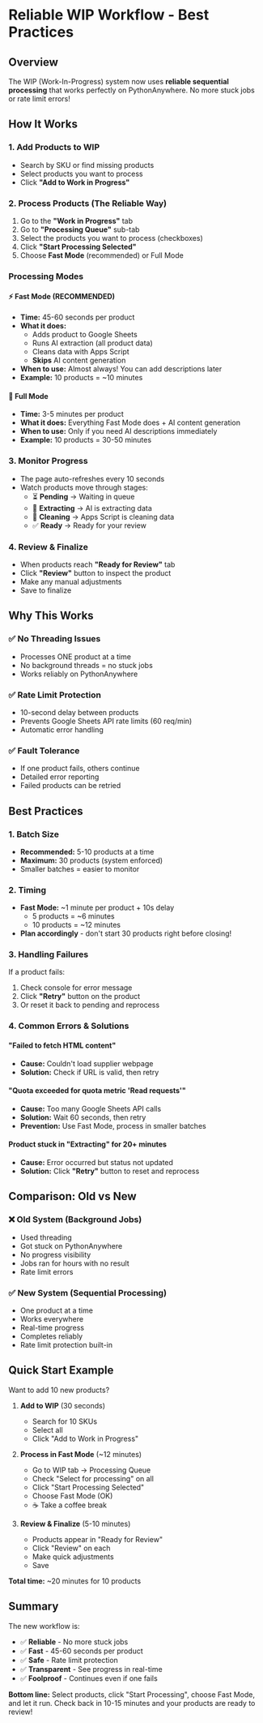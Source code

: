 # Reliable WIP Workflow - Best Practices

## Overview
The WIP (Work-In-Progress) system now uses **reliable sequential processing** that works perfectly on PythonAnywhere. No more stuck jobs or rate limit errors!

## How It Works

### 1. Add Products to WIP
- Search by SKU or find missing products
- Select products you want to process
- Click **"Add to Work in Progress"**

### 2. Process Products (The Reliable Way)
1. Go to the **"Work in Progress"** tab
2. Go to **"Processing Queue"** sub-tab
3. Select the products you want to process (checkboxes)
4. Click **"Start Processing Selected"**
5. Choose **Fast Mode** (recommended) or Full Mode

### Processing Modes

#### ⚡ Fast Mode (RECOMMENDED)
- **Time:** 45-60 seconds per product
- **What it does:**
  - Adds product to Google Sheets
  - Runs AI extraction (all product data)
  - Cleans data with Apps Script
  - **Skips** AI content generation
- **When to use:** Almost always! You can add descriptions later
- **Example:** 10 products = ~10 minutes

#### 🐌 Full Mode
- **Time:** 3-5 minutes per product
- **What it does:** Everything Fast Mode does + AI content generation
- **When to use:** Only if you need AI descriptions immediately
- **Example:** 10 products = 30-50 minutes

### 3. Monitor Progress
- The page auto-refreshes every 10 seconds
- Watch products move through stages:
  - ⏳ **Pending** → Waiting in queue
  - 🤖 **Extracting** → AI is extracting data
  - 🧹 **Cleaning** → Apps Script is cleaning data
  - ✅ **Ready** → Ready for your review

### 4. Review & Finalize
- When products reach **"Ready for Review"** tab
- Click **"Review"** button to inspect the product
- Make any manual adjustments
- Save to finalize

## Why This Works

### ✅ No Threading Issues
- Processes ONE product at a time
- No background threads = no stuck jobs
- Works reliably on PythonAnywhere

### ✅ Rate Limit Protection
- 10-second delay between products
- Prevents Google Sheets API rate limits (60 req/min)
- Automatic error handling

### ✅ Fault Tolerance
- If one product fails, others continue
- Detailed error reporting
- Failed products can be retried

## Best Practices

### 1. Batch Size
- **Recommended:** 5-10 products at a time
- **Maximum:** 30 products (system enforced)
- Smaller batches = easier to monitor

### 2. Timing
- **Fast Mode:** ~1 minute per product + 10s delay
  - 5 products = ~6 minutes
  - 10 products = ~12 minutes
- **Plan accordingly** - don't start 30 products right before closing!

### 3. Handling Failures
If a product fails:
1. Check console for error message
2. Click **"Retry"** button on the product
3. Or reset it back to pending and reprocess

### 4. Common Errors & Solutions

#### "Failed to fetch HTML content"
- **Cause:** Couldn't load supplier webpage
- **Solution:** Check if URL is valid, then retry

#### "Quota exceeded for quota metric 'Read requests'"
- **Cause:** Too many Google Sheets API calls
- **Solution:** Wait 60 seconds, then retry
- **Prevention:** Use Fast Mode, process in smaller batches

#### Product stuck in "Extracting" for 20+ minutes
- **Cause:** Error occurred but status not updated
- **Solution:** Click **"Retry"** button to reset and reprocess

## Comparison: Old vs New

### ❌ Old System (Background Jobs)
- Used threading
- Got stuck on PythonAnywhere
- No progress visibility
- Jobs ran for hours with no result
- Rate limit errors

### ✅ New System (Sequential Processing)
- One product at a time
- Works everywhere
- Real-time progress
- Completes reliably
- Rate limit protection built-in

## Quick Start Example

Want to add 10 new products?

1. **Add to WIP** (30 seconds)
   - Search for 10 SKUs
   - Select all
   - Click "Add to Work in Progress"

2. **Process in Fast Mode** (~12 minutes)
   - Go to WIP tab → Processing Queue
   - Check "Select for processing" on all
   - Click "Start Processing Selected"
   - Choose Fast Mode (OK)
   - ☕ Take a coffee break

3. **Review & Finalize** (5-10 minutes)
   - Products appear in "Ready for Review"
   - Click "Review" on each
   - Make quick adjustments
   - Save

**Total time:** ~20 minutes for 10 products

## Summary

The new workflow is:
- ✅ **Reliable** - No more stuck jobs
- ✅ **Fast** - 45-60 seconds per product
- ✅ **Safe** - Rate limit protection
- ✅ **Transparent** - See progress in real-time
- ✅ **Foolproof** - Continues even if one fails

**Bottom line:** Select products, click "Start Processing", choose Fast Mode, and let it run. Check back in 10-15 minutes and your products are ready to review!
